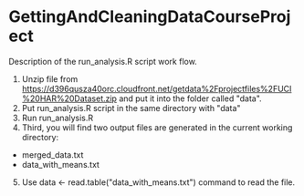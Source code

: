 GettingAndCleaningDataCourseProject
========================================
Description of the run_analysis.R script work flow.
1.  Unzip file from https://d396qusza40orc.cloudfront.net/getdata%2Fprojectfiles%2FUCI%20HAR%20Dataset.zip and put it into the folder called "data".
2.  Put run_analysis.R script in the same directory with "data"
3.  Run run_analysis.R 
4.  Third, you will find two output files are generated in the current working directory:
* merged_data.txt
* data_with_means.txt

5.  Use data <- read.table("data_with_means.txt") command to read the file. 
